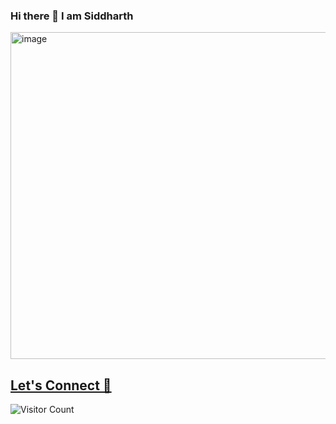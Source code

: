 ### Hi there 👋 I am Siddharth


<img width="523" alt="image" src="https://user-images.githubusercontent.com/66620788/180738137-1a34f8b5-1235-492b-996e-b8236b28294b.png">

## [Let's Connect 🚀](https://sidsabale.com)

![Visitor Count](https://profile-counter.glitch.me/siddharth-sable/count.svg)


